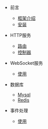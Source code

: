 * 前言
    * [框架介绍](README.md)
    * [安装](install.md)

* HTTP服务
    * [路由](http/router.md)
    * [控制器](http/controller.md)

* WebSocket服务
    * [使用](websocket/init.md)

* 数据库
    * [Mysql](database/mysql.md)
    * [Redis](database/redis.md)

* 事件处理
    * [使用](listens.md)